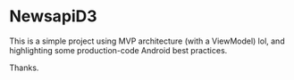 # NewsapiD3

This is a simple project using MVP architecture (with a ViewModel) lol, and highlighting some production-code Android best practices.

Thanks.
